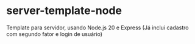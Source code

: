 # server-template-node
Template para servidor, usando Node.js 20 e Express (Já inclui cadastro com segundo fator e login de usuário)
